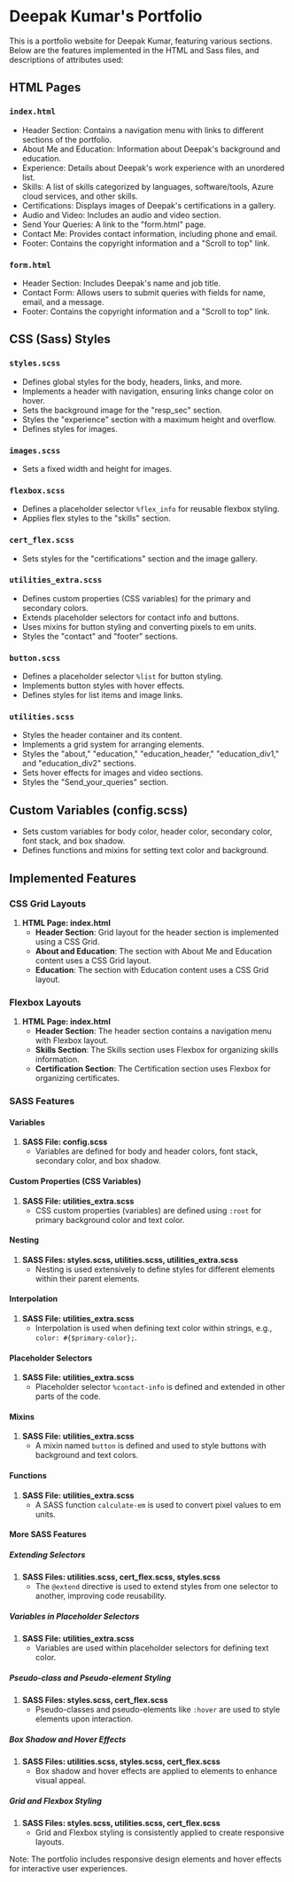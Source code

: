 # Deepak Kumar's Portfolio

This is a portfolio website for Deepak Kumar, featuring various sections. Below are the features implemented in the HTML and Sass files, and descriptions of attributes used:

## HTML Pages

### `index.html`
- Header Section: Contains a navigation menu with links to different sections of the portfolio.
- About Me and Education: Information about Deepak's background and education.
- Experience: Details about Deepak's work experience with an unordered list.
- Skills: A list of skills categorized by languages, software/tools, Azure cloud services, and other skills.
- Certifications: Displays images of Deepak's certifications in a gallery.
- Audio and Video: Includes an audio and video section.
- Send Your Queries: A link to the "form.html" page.
- Contact Me: Provides contact information, including phone and email.
- Footer: Contains the copyright information and a "Scroll to top" link.

### `form.html`
- Header Section: Includes Deepak's name and job title.
- Contact Form: Allows users to submit queries with fields for name, email, and a message.
- Footer: Contains the copyright information and a "Scroll to top" link.

## CSS (Sass) Styles

### `styles.scss`
- Defines global styles for the body, headers, links, and more.
- Implements a header with navigation, ensuring links change color on hover.
- Sets the background image for the "resp_sec" section.
- Styles the "experience" section with a maximum height and overflow.
- Defines styles for images.

### `images.scss`
- Sets a fixed width and height for images.

### `flexbox.scss`
- Defines a placeholder selector `%flex_info` for reusable flexbox styling.
- Applies flex styles to the "skills" section.

### `cert_flex.scss`
- Sets styles for the "certifications" section and the image gallery.

### `utilities_extra.scss`
- Defines custom properties (CSS variables) for the primary and secondary colors.
- Extends placeholder selectors for contact info and buttons.
- Uses mixins for button styling and converting pixels to em units.
- Styles the "contact" and "footer" sections.

### `button.scss`
- Defines a placeholder selector `%list` for button styling.
- Implements button styles with hover effects.
- Defines styles for list items and image links.

### `utilities.scss`
- Styles the header container and its content.
- Implements a grid system for arranging elements.
- Styles the "about," "education," "education_header," "education_div1," and "education_div2" sections.
- Sets hover effects for images and video sections.
- Styles the "Send_your_queries" section.

## Custom Variables (config.scss)
- Sets custom variables for body color, header color, secondary color, font stack, and box shadow.
- Defines functions and mixins for setting text color and background.

## Implemented Features

### CSS Grid Layouts

1. **HTML Page: index.html**
   - **Header Section**: Grid layout for the header section is implemented using a CSS Grid.
   - **About and Education**: The section with About Me and Education content uses a CSS Grid layout.
   - **Education**: The section with Education content uses a CSS Grid layout.

### Flexbox Layouts

1. **HTML Page: index.html**
   - **Header Section**: The header section contains a navigation menu with Flexbox layout.
   - **Skills Section**: The Skills section uses Flexbox for organizing skills information.
   - **Certification Section**: The Certification section uses Flexbox for organizing certificates.

### SASS Features

#### Variables
1. **SASS File: config.scss**
   - Variables are defined for body and header colors, font stack, secondary color, and box shadow.

#### Custom Properties (CSS Variables)
1. **SASS File: utilities_extra.scss**
   - CSS custom properties (variables) are defined using `:root` for primary background color and text color.

#### Nesting
1. **SASS Files: styles.scss, utilities.scss, utilities_extra.scss**
   - Nesting is used extensively to define styles for different elements within their parent elements.

#### Interpolation
1. **SASS File: utilities_extra.scss**
   - Interpolation is used when defining text color within strings, e.g., `color: #{$primary-color};`.

#### Placeholder Selectors
1. **SASS File: utilities_extra.scss**
   - Placeholder selector `%contact-info` is defined and extended in other parts of the code.

#### Mixins
1. **SASS File: utilities_extra.scss**
   - A mixin named `button` is defined and used to style buttons with background and text colors.

#### Functions
1. **SASS File: utilities_extra.scss**
   - A SASS function `calculate-em` is used to convert pixel values to em units.
#### More SASS Features

##### Extending Selectors
1. **SASS Files: utilities.scss, cert_flex.scss, styles.scss**
   - The `@extend` directive is used to extend styles from one selector to another, improving code reusability.

##### Variables in Placeholder Selectors
1. **SASS File: utilities_extra.scss**
   - Variables are used within placeholder selectors for defining text color.

##### Pseudo-class and Pseudo-element Styling
1. **SASS Files: styles.scss, cert_flex.scss**
   - Pseudo-classes and pseudo-elements like `:hover` are used to style elements upon interaction.

##### Box Shadow and Hover Effects
1. **SASS Files: utilities.scss, styles.scss, cert_flex.scss**
   - Box shadow and hover effects are applied to elements to enhance visual appeal.

##### Grid and Flexbox Styling
1. **SASS Files: styles.scss, utilities.scss, cert_flex.scss**
   - Grid and Flexbox styling is consistently applied to create responsive layouts.


Note: The portfolio includes responsive design elements and hover effects for interactive user experiences.
